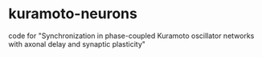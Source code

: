 # kuramoto-neurons
code for "Synchronization in phase-coupled Kuramoto oscillator networks with axonal delay and synaptic plasticity"
